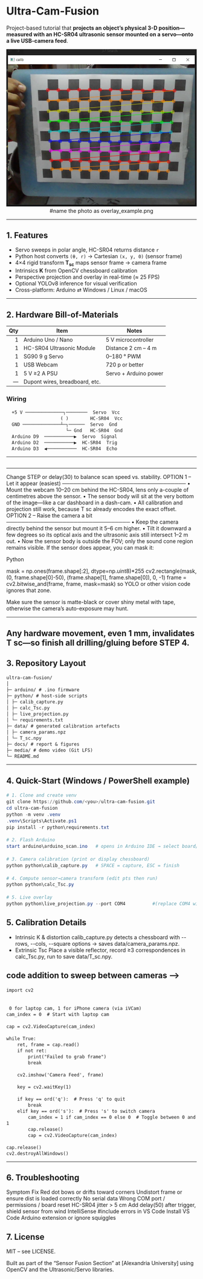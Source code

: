 
# Ultra-Cam-Fusion

Project-based tutorial that **projects an object’s physical 3-D position—measured with an HC-SR04 ultrasonic sensor mounted on a servo—onto a live USB-camera feed**.

<p align="center">
  <img src="docs/figures/overlay_example.png" width="600">    #name the photo as overlay_example.png
</p>

---


## 1. Features

* Servo sweeps in polar angle, HC-SR04 returns distance `r`  
* Python host converts `(θ, r)` → Cartesian `(x, y, 0)` (sensor frame)  
* 4×4 rigid transform **T<sub>sc</sub>** maps sensor frame → camera frame  
* Intrinsics **K** from OpenCV chessboard calibration  
* Perspective projection and overlay in real-time (≈ 25 FPS)  
* Optional YOLOv8 inference for visual verification  
* Cross-platform: Arduino ⇄ Windows / Linux / macOS

---


## 2. Hardware Bill-of-Materials

| Qty | Item                           | Notes                          |
|----:|--------------------------------|--------------------------------|
| 1   | Arduino Uno / Nano             | 5 V microcontroller            |
| 1   | HC-SR04 Ultrasonic Module      | Distance 2 cm – 4 m            |
| 1   | SG90 9 g Servo                 | 0–180 ° PWM                    |
| 1   | USB Webcam                     | 720 p or better                |
| 1   | 5 V ≥2 A PSU                   | Servo + Arduino power          |
| —   | Dupont wires, breadboard, etc. |                                |


### Wiring
      +5 V ──────────────┐────────  Servo  Vcc
                        ( )        HC-SR04  Vcc
      GND ──────────────┴─┐──────  Servo  Gnd
                          └─ Gnd   HC-SR04  Gnd
      Arduino D9  ───────────▶  Servo  Signal
      Arduino D2  ───────────▶  HC-SR04  Trig
      Arduino D3  ◀───────────  HC-SR04  Echo

      
---

##
-----------------------------------------------------------------------------------------------------------------------------
Change STEP or delay(30) to balance scan speed vs. stability.
OPTION 1 – Let it appear (easiest)
─────────────────────────────────
• Mount the webcam 10–20 cm behind the HC-SR04, lens only a-couple of centimetres above the sensor.
• The sensor body will sit at the very bottom of the image—like a car dashboard in a dash-cam.
• All calibration and projection still work, because T sc already encodes the exact offset.
OPTION 2 – Raise the camera a bit
─────────────────────────────────
• Keep the camera directly behind the sensor but mount it 5–6 cm higher.
• Tilt it downward a few degrees so its optical axis and the ultrasonic axis still intersect 1–2 m out.
• Now the sensor body is outside the FOV; only the sound cone region remains visible.
If the sensor does appear, you can mask it:

Python

mask = np.ones(frame.shape[:2], dtype=np.uint8)*255
cv2.rectangle(mask, (0, frame.shape[0]-50), (frame.shape[1], frame.shape[0]), 0, -1)
frame = cv2.bitwise_and(frame, frame, mask=mask)
so YOLO or other vision code ignores that zone.

Make sure the sensor is matte-black or cover shiny metal with tape, otherwise the camera’s auto-exposure may hunt.

---
Any hardware movement, even 1 mm, invalidates T sc—so finish all drilling/gluing before STEP 4.
------------------------------------------------------------------

## 3. Repository Layout
```
ultra-cam-fusion/
│
├─ arduino/ # .ino firmware
├─ python/ # host-side scripts
│ ├─ calib_capture.py
│ ├─ calc_Tsc.py
│ ├─ live_projection.py
│ └─ requirements.txt
├─ data/ # generated calibration artefacts
│ ├─ camera_params.npz
│ └─ T_sc.npy
├─ docs/ # report & figures
├─ media/ # demo video (Git LFS)
└─ README.md
```

---



## 4. Quick-Start (Windows / PowerShell example)

```powershell
# 1. Clone and create venv
git clone https://github.com/<you>/ultra-cam-fusion.git
cd ultra-cam-fusion
python -m venv .venv
.venv\Scripts\Activate.ps1
pip install -r python\requirements.txt

# 2. Flash Arduino
start arduino\arduino_scan.ino   # opens in Arduino IDE → select board/port → Upload

# 3. Camera calibration (print or display chessboard)
python python\calib_capture.py   # SPACE = capture, ESC = finish

# 4. Compute sensor→camera transform (edit pts then run)
python python\calc_Tsc.py

# 5. Live overlay
python python\live_projection.py --port COM4          #(replace COM4 with the actual port; use /dev/ttyACM0 on Linux)
```
## 5. Calibration Details
- Intrinsic K & distortion
calib_capture.py detects a chessboard with --rows, --cols, --square options
→ saves data/camera_params.npz.
- Extrinsic Tsc
 Place a visible reflector, record ≥3 correspondences in calc_Tsc.py, run to save data/T_sc.npy.



## code addition to sweep between cameras -->

```
import cv2


 0 for laptop cam, 1 for iPhone camera (via iVCam)
cam_index = 0  # Start with laptop cam

cap = cv2.VideoCapture(cam_index)

while True:
    ret, frame = cap.read()
    if not ret:
        print("Failed to grab frame")
        break
    
    cv2.imshow('Camera Feed', frame)

    key = cv2.waitKey(1)

    if key == ord('q'):  # Press 'q' to quit
        break
    elif key == ord('s'):  # Press 's' to switch camera
        cam_index = 1 if cam_index == 0 else 0  # Toggle between 0 and 1
        cap.release()
        cap = cv2.VideoCapture(cam_index)

cap.release()
cv2.destroyAllWindows()
```
------------------------------------------



## 6. Troubleshooting
Symptom	Fix
Red dot bows or drifts toward corners	Undistort frame or ensure dist is loaded correctly
No serial data	Wrong COM port / permissions / board reset
HC-SR04 jitter > 5 cm	Add delay(50) after trigger, shield sensor from wind
IntelliSense #include errors in VS Code	Install VS Code Arduino extension or ignore squiggles



## 7. License
MIT – see LICENSE.


Built as part of the “Sensor Fusion Section” at [Alexandria University] using OpenCV and the Ultrasonic/Servo libraries.




